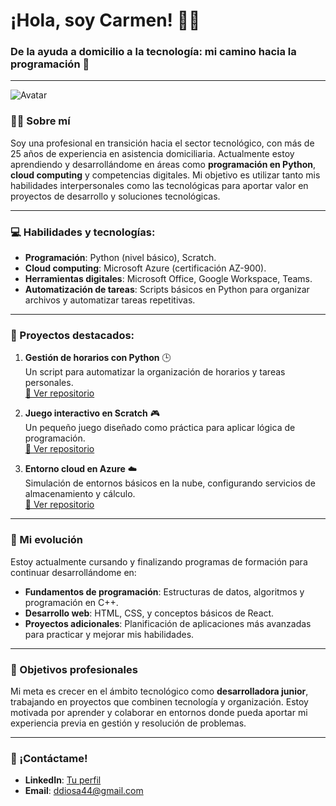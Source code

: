 # ¡Hola, soy Carmen! 👩‍💻

### De la ayuda a domicilio a la tecnología: mi camino hacia la programación 🚀

---

![Avatar](assets/avatar.png)

### 🧑‍🎓 Sobre mí
Soy una profesional en transición hacia el sector tecnológico, con más de 25 años de experiencia en asistencia domiciliaria. Actualmente estoy aprendiendo y desarrollándome en áreas como **programación en Python**, **cloud computing** y competencias digitales. Mi objetivo es utilizar tanto mis habilidades interpersonales como las tecnológicas para aportar valor en proyectos de desarrollo y soluciones tecnológicas.

---

### 💻 Habilidades y tecnologías:
- **Programación**: Python (nivel básico), Scratch.
- **Cloud computing**: Microsoft Azure (certificación AZ-900).
- **Herramientas digitales**: Microsoft Office, Google Workspace, Teams.
- **Automatización de tareas**: Scripts básicos en Python para organizar archivos y automatizar tareas repetitivas.

---

### 🚀 Proyectos destacados:
1. **Gestión de horarios con Python** 🕒  
   Un script para automatizar la organización de horarios y tareas personales.  
   [🔗 Ver repositorio](https://github.com/tu-repo-ejemplo)

2. **Juego interactivo en Scratch** 🎮  
   Un pequeño juego diseñado como práctica para aplicar lógica de programación.  
   [🔗 Ver repositorio](https://github.com/tu-repo-ejemplo)

3. **Entorno cloud en Azure** ☁️  
   Simulación de entornos básicos en la nube, configurando servicios de almacenamiento y cálculo.  
   [🔗 Ver repositorio](https://github.com/tu-repo-ejemplo)

---

### 🎯 Mi evolución
Estoy actualmente cursando y finalizando programas de formación para continuar desarrollándome en:
- **Fundamentos de programación**: Estructuras de datos, algoritmos y programación en C++.
- **Desarrollo web**: HTML, CSS, y conceptos básicos de React.
- **Proyectos adicionales**: Planificación de aplicaciones más avanzadas para practicar y mejorar mis habilidades.

---

### 🎯 Objetivos profesionales
Mi meta es crecer en el ámbito tecnológico como **desarrolladora junior**, trabajando en proyectos que combinen tecnología y organización. Estoy motivada por aprender y colaborar en entornos donde pueda aportar mi experiencia previa en gestión y resolución de problemas.

---

### 📨 ¡Contáctame!
- **LinkedIn**: [Tu perfil](https://linkedin.com/in/tu-perfil)
- **Email**: ddiosa44@gmail.com
